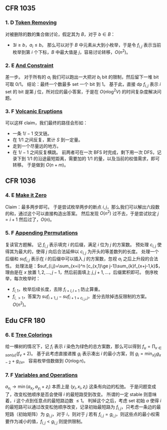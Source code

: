 ## CFR 1035
### 1. D [Token Removing](https://codeforces.com/contest/2119/problem/D)
对被删除的数的集合做讨论，假定其为 $B$，对于 $b\in B$：
- $\exists i\ge b$，$a_i\le b$。
那么可以对于 $B$ 中元素从大到小枚举，于是令 $f_{i,j}$ 表示当前枚举到第 $i$ 个下标，$B$ 中最大值是 $j$，容易讨论转移，$O(n^2)$。
### 2. E [And Constraint](https://codeforces.com/contest/2119/problem/E)
差一步。
对于所有的 $a_i$ 我们可以跑出一大把对 $b_i$ bit 的限制，然后留下一堆 bit 可取 $0/1$。
结论：最终一个数最多 set 一个 bit 到 $1$。
基于此，直接 dp $f_{i,j}$ 表示 $i$ set 的 bit 是第 $j$ 位，所对应的最小答案，于是在 $O(n\log^2V)$ 的时间复杂度解决问题。
### 3. F [Volcanic Eruptions](https://codeforces.com/contest/2119/problem/F)
可以这样 claim，我们最终的路径会形如：
- 一条 $1/-1$ 交叉链。
- 在 $1/1$ 之间反复，累计 $S$ 到一定量。
- 走到一个尽量远的地方。
- 在 $1/-1$ 之间反复横跳。
前两者可在一次 BFS 时完成，剩下用一次 DFS，记录下到 $1/1$ 的沿途最短距离，需要加的 $1/1$ 的量，以及当前的权值需求，即可转移。
于是做到 $O(n+m)$。
## CFR 1036
### 4. E [Make it Zero](https://codeforces.com/contest/2124/problem/E)
Claim：最多两步即可。
于是尝试枚举两步的断点 $i,j$，那么我们可以解出六段数的和，通过这个可以直接构造出答案。
然后发现 $O(n^2)$ 过不去，于是尝试钦定 $j=i+1$ 然后过了，$O(n)$。
### 5. F [Appending Permutations](https://codeforces.com/contest/2124/problem/F1)
复读官方题解。
记 $f_{i,j}$ 表示填完 $i$ 的后缀，满足 $i$ 位为 $j$ 的方案数。
预处理 $c_{i,j}$ 使得其为最大的，使得 $j$ 向后合法延伸以 $c_{i,j}$ 为开头的等差数列的长度。
处理一个后缀和 $suf_{i,j}$ 表示在 $i$ 的后缀中可以插入 $j$ 的方案数，忽视 $a_i$ 之后上升段的合法性。
处理法是：$suf_{i,j}=\sum_{x=i}^n [c_{x,1}\ge j-1]\sum_{k}f_{x+j-1,k}$，理由是在 $x$ 放置 $1,2,\ldots,j-1$，然后前面填上 $j,j+1,\ldots$，后缀累积即可。
倒序枚举，每次枚举时：
- $f_{i,1}$，枚举后续长度，去除 $f_{i+l,l+1}$ 防止算重。
- $f_{i,>1}$，答案为 $suf_{i+1,j}-suf_{i+1+c_{i,j},j}$，差分去除掉违反限制的方案。
$O(n^2)$。
## Edu CFR 180
### 6. E [Tree Colorings](https://codeforces.com/contest/2112/problem/E)
给一棵树的情况下，记 $f_{i}$ 表示 $i$ 染色为绿色的总方案数，那么可以得到 $f_u=\prod_{v\in son(u)} (f_v+2)$。
基于此考虑直接递推 $g_i$ 表示凑出 $i$ 的最小方案，则 $g_i=\min_{x|i} g_{x-2}+g_{i/x}$。
容易枚举倍数做到 $O(n\log n)$。
### 7. F [Variables and Operations](https://codeforces.com/contest/2112/problem/F)
$a_{x_i}\to \min(a_{x_i},a_{y_i}+z_i)$ 本质上是 $(y_i,x_i,z_i)$ 这条有向边的松弛。
于是问题变成了，改变松弛顺序是否会使得 $i$ 的最短路受到改变。
所谓的一定 stable 则意味着，$i$ 这个点到任意点的最短路边数 $\le 1$。
判掉这个之后，考虑 set 初始 $a$ 使得 $i$ 的最短路可以通过改变松弛顺序改变，记录初始最短路为 $f_{i,j}$，只考虑一条边的最短路（初始矩阵）为 $g_{i,j}$，对于 $i$，则对于 $j$ 若有 $f_{i,j}=g_{i,j}$，则这些点的最小权需要作为减小的值，$f_{i,j}<g_{i,j}$ 则提供限制。
